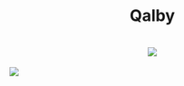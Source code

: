 <h1 align="center">Qalby</h1>
<h1 align = "center"><img src="https://user-images.githubusercontent.com/41232970/122641743-d1d45400-d10f-11eb-9c67-9f8eb21d42c8.gif"/></h1>
<img src = "https://user-images.githubusercontent.com/41232970/122641381-ad777800-d10d-11eb-9ff4-0f4ec04f9744.png" />
